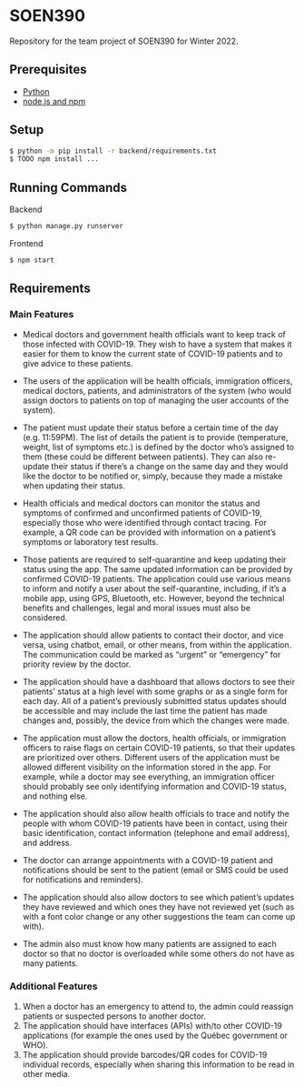 # SOEN390

Repository for the team project of SOEN390 for Winter 2022.

## Prerequisites

- [Python](https://www.python.org/downloads/)
- [node.js and npm](https://docs.npmjs.com/downloading-and-installing-node-js-and-npm)

## Setup

```bash
$ python -m pip install -r backend/requirements.txt
$ TODO npm install ...
```

## Running Commands

Backend

```bash
$ python manage.py runserver
```

Frontend

```bash
$ npm start
```

## Requirements

### Main Features

- Medical doctors and government health officials want to keep track of those infected with COVID-19. They wish to have a system that makes it easier for them to know the current state of COVID-19 patients and to give advice to these patients.

- The users of the application will be health officials, immigration officers, medical doctors, patients, and administrators of the system (who would assign doctors to patients on top of managing the user accounts of the system).

- The patient must update their status before a certain time of the day (e.g. 11:59PM). The list of details the patient is to provide (temperature, weight, list of symptoms etc.) is defined by the doctor who’s assigned to them (these could be different between patients). They can also re-update their status if there’s a change on the same day and they would like the doctor to be notified or, simply, because they made a mistake when updating their status.

- Health officials and medical doctors can monitor the status and symptoms of confirmed and unconfirmed patients of COVID-19, especially those who were identified through contact tracing. For example, a QR code can be provided with information on a patient’s symptoms or laboratory test results.

- Those patients are required to self-quarantine and keep updating their status using the app. The same updated information can be provided by confirmed COVID-19 patients. The application could use various means to inform and notify a user about the self-quarantine, including, if it’s a mobile app, using GPS, Bluetooth, etc. However, beyond the technical benefits and challenges, legal and moral issues must also be considered.

- The application should allow patients to contact their doctor, and vice versa, using chatbot, email, or other means, from within the application. The communication could be marked as “urgent” or “emergency” for priority review by the doctor.

- The application should have a dashboard that allows doctors to see their patients' status at a high level with some graphs or as a single form for each day. All of a patient’s previously submitted status updates should be accessible and may include the last time the patient has made changes and, possibly, the device from which the changes were made.

- The application must allow the doctors, health officials, or immigration officers to raise flags on certain COVID-19 patients, so that their updates are prioritized over others. Different users of the application must be allowed different visibility on the information stored in the app. For example, while a doctor may see everything, an immigration officer should probably see only identifying information and COVID-19 status, and nothing else.

- The application should also allow health officials to trace and notify the people with whom COVID-19 patients have been in contact, using their basic identification, contact information (telephone and email address), and address.

- The doctor can arrange appointments with a COVID-19 patient and notifications should be sent to the patient (email or SMS could be used for notifications and reminders).

- The application should also allow doctors to see which patient’s updates they have reviewed and which ones they have not reviewed yet (such as with a font color change or any other suggestions the team can come up with).

- The admin also must know how many patients are assigned to each doctor so that no doctor is overloaded while some others do not have as many patients.

### Additional Features

1. When a doctor has an emergency to attend to, the admin could reassign patients or suspected persons to another doctor.
2. The application should have interfaces (APIs) with/to other COVID-19 applications (for example the ones used by the Québec government or WHO).
3. The application should provide barcodes/QR codes for COVID-19 individual records, especially when sharing this information to be read in other media.
